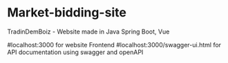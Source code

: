 # Market-bidding-site
TradinDemBoiz - Website made in Java Spring Boot, Vue

#localhost:3000 for website Frontend
#localhost:3000/swagger-ui.html for API documentation using swagger and openAPI
